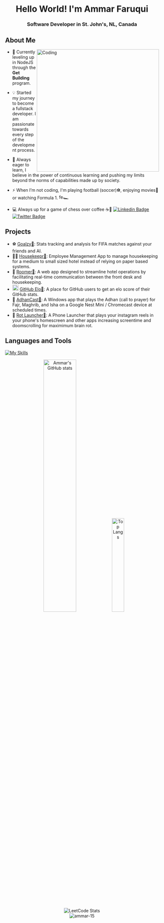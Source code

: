 <h1 align="center">Hello World! I'm Ammar Faruqui</h1>  
<h3 align="center">Software Developer in St. John's, NL, Canada</h3>

## About Me
<img align="right" style="margin: 20px border-radius:10px;" alt="Coding" width="400" src="https://github.com/user-attachments/assets/ea7edfeb-691f-4099-8edf-ea80230b1917">

- 🚀 Currently leveling up in NodeJS through the **Get Building** program.
  
- 💡 Started my journey to become a fullstack developer. I am passionate towards every step of the development process.
  
- 🧠 Always eager to learn, I believe in the power of continuous learning and pushing my limits beyond the norms of capabilities made up by society.

- ⚡ When I’m not coding, I'm playing football (soccer)⚽, enjoying movies🍿 or watching Formula 1. <a href="https://emoji.gg/emoji/ferrari"><img src="https://cdn3.emoji.gg/emojis/ferrari.png" width="14px" height="16px" alt="ferrari"></a>🏎️

- 💻 Always up for a game of chess over coffee ☕️🫶   [![Linkedin Badge](https://img.shields.io/badge/LinkedIn-0077B5?style=for-the-badge&logo=linkedin&logoColor=white)](https://www.linkedin.com/in/ammarfaruqui/)
  [![Twitter Badge](https://img.shields.io/badge/X-000000?style=for-the-badge&logo=x&logoColor=white)](https://x.com/ammar_tsx/highlights)


## Projects

- ⚽ [Goalzy🔗](https://github.com/ammar-15/fifa-tracker-frontend): Stats tracking and analysis for FIFA matches against your friends and AI.
- 👨‍💻 [Housekeepr🔗](https://housekeepr.vercel.app/): Employee Management App to manage housekeeping for a medium to small sized hotel instead of relying on paper based systems.
- 🏨 [Roomer🔗](https://roomer1-demo.web.app/): A web app designed to streamline hotel operations by facilitating real-time communication between the front desk and housekeeping.
- <img src="https://github.com/user-attachments/assets/12043846-5995-41e3-a6f2-693aa19f4eb8" alt="react" width="20" margin='0'/> [GitHub Elo🔗](https://githubelo.web.app/): A place for GitHub users to get an elo score of their GitHub stats.
- 🌙 [AdhanCast🔗](https://github.com/ammar-15/AdhanCast): A Windows app that plays the Adhan (call to prayer) for Fajr, Maghrib, and Isha on a Google Nest Mini / Chromecast device at scheduled times.
- 📱 [Rot Launcher🔗](https://github.com/PranayBolem/InstaReelsLauncher): A Phone Launcher that plays your instagram reels in your phone's homescreen and other apps increasing screentime and doomscrolling for maximimum brain rot.


## Languages and Tools

<p align="left">

  [![My Skills](https://skillicons.dev/icons?i=react,ts,nodejs,js,tailwind,py,flask,sqlite,firebase,html,express,postman,bootstrap,css)](https://skillicons.dev)
 
</p>


<div align="center">
  <img src="https://github-readme-stats.vercel.app/api?username=ammar-15&show_icons=true&theme=synthwave" alt="Ammar's GitHub stats" width="46%"/>
  <img src="https://github-readme-stats.vercel.app/api/top-langs?username=ammar-15&show_icons=true&theme=tokyonight&locale=en&layout=compact" alt="Top Langs" width="28%"/>
</div>

<div align="center">
  <img src="https://leetcard.jacoblin.cool/ammukuul15?theme=dark&ext=activity" alt="LeetCode Stats" />
</div>
<div align="center">
  <img align="center" src="https://streak-stats.demolab.com?user=ammar-15&theme=merko" alt="ammar-15" />
</div>
